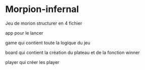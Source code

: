 # Morpion-infernal

Jeu de morion structurer en 4 fichier

app pour le lancer

game qui contient toute la logique du jeu

board qui contient la création du plateau et de la fonction winner

player qui créer les player
